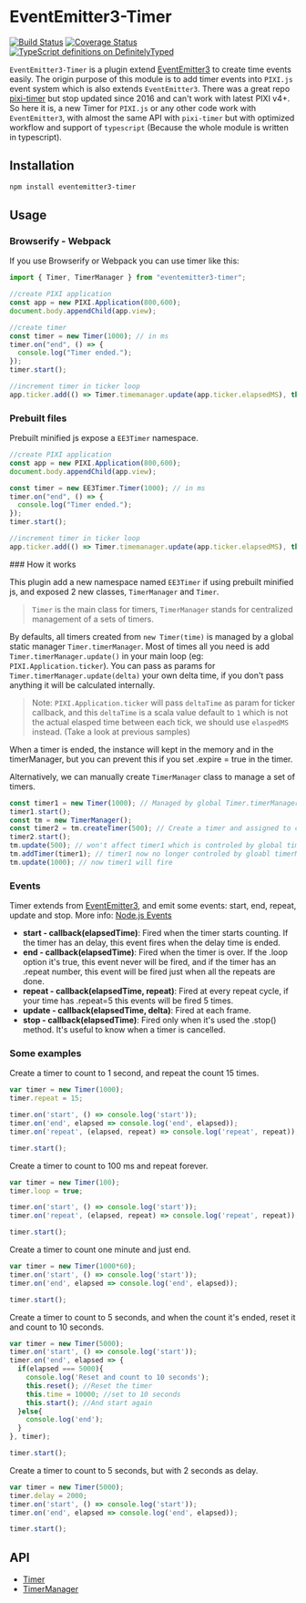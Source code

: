 EventEmitter3-Timer
======================

[![Build Status](https://travis-ci.org/soimy/eventemitter3-timer.svg?branch=master)](https://travis-ci.org/soimy/eventemitter3-timer)
[![Coverage Status](https://coveralls.io/repos/github/soimy/eventemitter3-timer/badge.svg?branch=master)](https://coveralls.io/github/soimy/eventemitter3-timer?branch=master)
[![TypeScript definitions on DefinitelyTyped](http://definitelytyped.org/badges/standard-flat.svg)](http://definitelytyped.org)

`EventEmitter3-Timer` is a plugin extend [EventEmitter3](https://github.com/primus/eventemitter3) to create time events easily.
The origin purpose of this module is to add timer events into `PIXI.js` event system which is also extends `EventEmitter3`. There was a great repo [pixi-timer](https://github.com/Nazariglez/pixi-timer) but stop updated since 2016 and can't work with latest PIXI v4+. So here it is, a new Timer for `PIXI.js` or any other code work with `EventEmitter3`, with almost the same API with `pixi-timer` but with optimized workflow and support of `typescript` (Because the whole module is written in typescript).

## Installation

```bash
npm install eventemitter3-timer
```

## Usage

### Browserify - Webpack

If you use Browserify or Webpack you can use timer like this:

```ts
import { Timer, TimerManager } from "eventemitter3-timer";

//create PIXI application
const app = new PIXI.Application(800,600);
document.body.appendChild(app.view);

//create timer
const timer = new Timer(1000); // in ms
timer.on("end", () => {
  console.log("Timer ended.");
});
timer.start();

//increment timer in ticker loop
app.ticker.add(() => Timer.timemanager.update(app.ticker.elapsedMS), this);

```

### Prebuilt files

Prebuilt minified js expose a `EE3Timer` namespace.

```js
//create PIXI application
const app = new PIXI.Application(800,600);
document.body.appendChild(app.view);

const timer = new EE3Timer.Timer(1000); // in ms
timer.on("end", () => {
  console.log("Timer ended.");
});
timer.start();

//increment timer in ticker loop
app.ticker.add(() => Timer.timemanager.update(app.ticker.elapsedMS), this);

```

### How it works

This plugin add a new namespace named `EE3Timer` if using prebuilt minified js, and exposed 2 new classes, `TimerManager` and `Timer`.

> `Timer` is the main class for timers,
> `TimerManager` stands for centralized management of a sets of timers.

By defaults, all timers created from `new Timer(time)` is managed by a global static manager `Timer.timerManager`. Most of times all you need is add `Timer.timerManager.update()` in your main loop (eg: `PIXI.Application.ticker`). You can pass as params for `Timer.timerManager.update(delta)` your own delta time, if you don't pass anything it will be calculated internally.

> Note:
> `PIXI.Application.ticker` will pass `deltaTime` as param for ticker callback, and this `deltaTime` is a scala value default to `1` which is not the actual elasped time between each tick, we should use `elaspedMS` instead. (Take a look at previous samples)

When a timer is ended, the instance will kept in the memory and in the timerManager, but you can prevent this if you set .expire = true in the timer.

Alternatively, we can manually create `TimerManager` class to manage a set of timers.

```js
const timer1 = new Timer(1000); // Managed by global Timer.timerManager
timer1.start();
const tm = new TimerManager();
const timer2 = tm.createTimer(500); // Create a timer and assigned to custom TimerManager
timer2.start();
tm.update(500); // won't affect timer1 which is controled by global timerManager
tm.addTimer(timer1); // timer1 now no longer controled by gloabl timerManager
tm.update(1000); // now timer1 will fire

```

### Events

Timer extends from [EventEmitter3](https://github.com/primus/eventemitter3), and emit some events: start, end, repeat, update and stop. More info: [Node.js Events](https://nodejs.org/api/events.html#events_emitter_emit_event_arg1_arg2)

- __start - callback(elapsedTime)__: Fired when the timer starts counting. If the timer has an delay, this event fires when the delay time is ended.
- __end - callback(elapsedTime)__: Fired when the timer is over. If the .loop option it's true, this event never will be fired, and if the timer has an .repeat number, this event will be fired just when all the repeats are done.
- __repeat - callback(elapsedTime, repeat)__: Fired at every repeat cycle, if your time has .repeat=5 this events will be fired 5 times.
- __update - callback(elapsedTime, delta)__: Fired at each frame.
- __stop - callback(elapsedTime)__: Fired only when it's used the .stop() method. It's useful to know when a timer is cancelled.

### Some examples

Create a timer to count to 1 second, and repeat the count 15 times.

```ts
var timer = new Timer(1000);
timer.repeat = 15;

timer.on('start', () => console.log('start'));
timer.on('end', elapsed => console.log('end', elapsed));
timer.on('repeat', (elapsed, repeat) => console.log('repeat', repeat));

timer.start();
```

Create a timer to count to 100 ms and repeat forever.

```js
var timer = new Timer(100);
timer.loop = true;

timer.on('start', () => console.log('start'));
timer.on('repeat', (elapsed, repeat) => console.log('repeat', repeat));

timer.start();
```

Create a timer to count one minute and just end.

```js
var timer = new Timer(1000*60);
timer.on('start', () => console.log('start'));
timer.on('end', elapsed => console.log('end', elapsed));

timer.start();
```

Create a timer to count to 5 seconds, and when the count it's ended, reset it and count to 10 seconds.

```js
var timer = new Timer(5000);
timer.on('start', () => console.log('start'));
timer.on('end', elapsed => {
  if(elapsed === 5000){
    console.log('Reset and count to 10 seconds');
    this.reset(); //Reset the timer
    this.time = 10000; //set to 10 seconds
    this.start(); //And start again
  }else{
    console.log('end');
  }
}, timer);

timer.start();
```

Create a timer to count to 5 seconds, but with 2 seconds as delay.

```js
var timer = new Timer(5000);
timer.delay = 2000;
timer.on('start', () => console.log('start'));
timer.on('end', elapsed => console.log('end', elapsed));

timer.start();
```

## API

- [Timer](https://soimy.github.io/eventemitter3-timer/modules/_timer_.html)
- [TimerManager](https://soimy.github.io/eventemitter3-timer/modules/_timermanager_.html)
